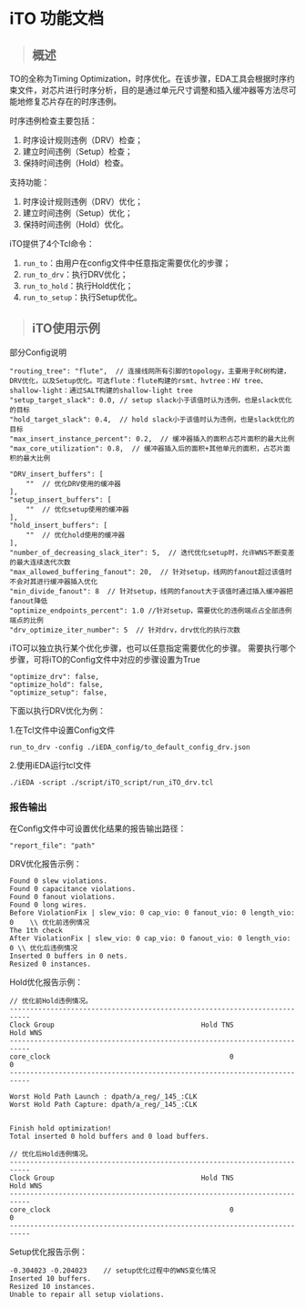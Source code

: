 # iTO 功能文档

> ## 概述

TO的全称为Timing Optimization，时序优化。在该步骤，EDA工具会根据时序约束文件，对芯片进行时序分析，目的是通过单元尺寸调整和插入缓冲器等方法尽可能地修复芯片存在的时序违例。

时序违例检查主要包括：
1. 时序设计规则违例（DRV）检查；
2. 建立时间违例（Setup）检查；
3. 保持时间违例（Hold）检查。

支持功能：
1. 时序设计规则违例（DRV）优化；
2. 建立时间违例（Setup）优化；
3. 保持时间违例（Hold）优化。

iTO提供了4个Tcl命令：
1. `run_to`：由用户在config文件中任意指定需要优化的步骤；
2. `run_to_drv`：执行DRV优化；
2. `run_to_hold`：执行Hold优化；
2. `run_to_setup`：执行Setup优化。

> ## iTO使用示例

部分Config说明
```
"routing_tree": "flute",  // 连接线网所有引脚的topology，主要用于RC树构建，DRV优化，以及Setup优化。可选flute：flute构建的rsmt、hvtree：HV tree、shallow-light：通过SALT构建的shallow-light tree
"setup_target_slack": 0.0, // setup slack小于该值时认为违例，也是slack优化的目标
"hold_target_slack": 0.4,  // hold slack小于该值时认为违例，也是slack优化的目标
"max_insert_instance_percent": 0.2,  // 缓冲器插入的面积占芯片面积的最大比例
"max_core_utilization": 0.8,  // 缓冲器插入后的面积+其他单元的面积，占芯片面积的最大比例

"DRV_insert_buffers": [
    ""  // 优化DRV使用的缓冲器
],
"setup_insert_buffers": [
    ""  // 优化setup使用的缓冲器
],
"hold_insert_buffers": [
    ""  // 优化hold使用的缓冲器
],
"number_of_decreasing_slack_iter": 5,  // 迭代优化setup时，允许WNS不断变差的最大连续迭代次数
"max_allowed_buffering_fanout": 20,  // 针对setup，线网的fanout超过该值时不会对其进行缓冲器插入优化
"min_divide_fanout": 8  // 针对setup，线网的fanout大于该值时通过插入缓冲器把fanout降低
"optimize_endpoints_percent": 1.0 //针对setup，需要优化的违例端点占全部违例端点的比例 
"drv_optimize_iter_number": 5  // 针对drv，drv优化的执行次数

```

iTO可以独立执行某个优化步骤，也可以任意指定需要优化的步骤。
需要执行哪个步骤，可将iTO的Config文件中对应的步骤设置为True
```
"optimize_drv": false,
"optimize_hold": false,
"optimize_setup": false,
```

下面以执行DRV优化为例：

1.在Tcl文件中设置Config文件

`run_to_drv -config ./iEDA_config/to_default_config_drv.json`


2.使用iEDA运行tcl文件

`./iEDA -script ./script/iTO_script/run_iTO_drv.tcl`

### 报告输出

在Config文件中可设置优化结果的报告输出路径：
```
"report_file": "path"
```

DRV优化报告示例：

```
Found 0 slew violations.
Found 0 capacitance violations.
Found 0 fanout violations.
Found 0 long wires.
Before ViolationFix | slew_vio: 0 cap_vio: 0 fanout_vio: 0 length_vio: 0    \\ 优化前违例情况
The 1th check
After ViolationFix | slew_vio: 0 cap_vio: 0 fanout_vio: 0 length_vio: 0 \\ 优化后违例情况
Inserted 0 buffers in 0 nets.
Resized 0 instances.
```

Hold优化报告示例：

```
// 优化前Hold违例情况。
---------------------------------------------------------------------------
Clock Group                                    Hold TNS            Hold WNS
---------------------------------------------------------------------------
core_clock                                            0                   0
---------------------------------------------------------------------------

Worst Hold Path Launch : dpath/a_reg/_145_:CLK
Worst Hold Path Capture: dpath/a_reg/_145_:CLK


Finish hold optimization!
Total inserted 0 hold buffers and 0 load buffers.

// 优化后Hold违例情况。
---------------------------------------------------------------------------
Clock Group                                    Hold TNS            Hold WNS
---------------------------------------------------------------------------
core_clock                                            0                   0
---------------------------------------------------------------------------
```

Setup优化报告示例：
```
-0.304023 -0.204023    // setup优化过程中的WNS变化情况
Inserted 10 buffers.
Resized 10 instances.
Unable to repair all setup violations.
```